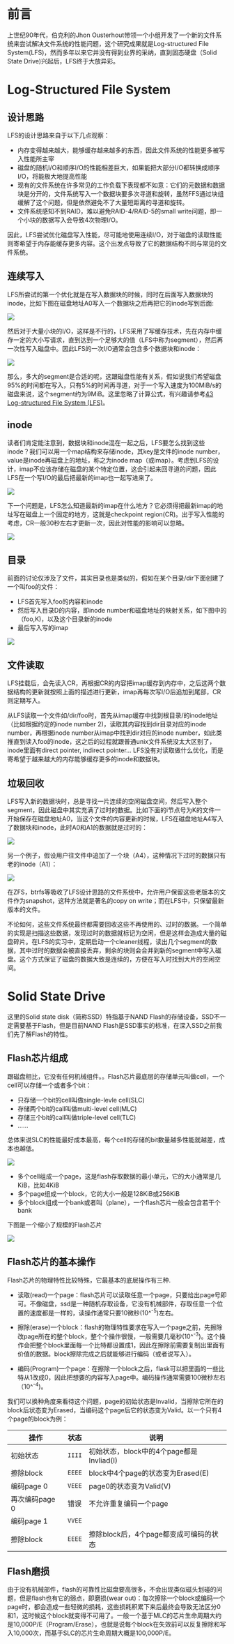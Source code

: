 # 前言

上世纪90年代，伯克利的Jhon Ousterhout带领一个小组开发了一个新的文件系统来尝试解决文件系统的性能问题，这个研究成果就是Log-structured File System(LFS)，然而多年以来它并没有得到业界的采纳，直到固态硬盘（Solid State Drive)兴起后，LFS终于大放异彩。

# Log-Structured File System

## 设计思路

LFS的设计思路来自于以下几点观察：

- 内存变得越来越大，能够缓存越来越多的东西，因此文件系统的性能更多被写入性能所主宰
- 磁盘的随机I/O和顺序I/O的性能相差巨大，如果能把大部分I/O都转换成顺序I/O，将能极大地提高性能
- 现有的文件系统在许多常见的工作负载下表现都不如意：它们的元数据和数据块是分开的，文件系统写入一个数据块要多次寻道和旋转，虽然FFS通过块组缓解了这个问题，但是依然避免不了大量短距离的寻道和旋转。
- 文件系统感知不到RAID，难以避免RAID-4/RAID-5的small write问题，即一个小块的数据写入会导致4次物理I/O。

因此，LFS尝试优化磁盘写入性能，尽可能地使用连续I/O，对于磁盘的读取性能则寄希望于内存能缓存更多内容。这个出发点导致了它的数据结构不同与常见的文件系统。

## 连续写入

LFS所尝试的第一个优化就是在写入数据块的时候，同时在后面写入数据块的inode，比如下图在磁盘地址A0写入一个数据块之后再把它的inode写到后面:

![](./img/lfs1.png)

然后对于大量小块的I/O，这样是不行的，LFS采用了写缓存技术，先在内存中缓存一定的大小写请求，直到达到一个足够大的值（LFS中称为segment），然后再一次性写入磁盘中。因此LFS的一次I/O通常会包含多个数据块和inode：

![](./img/lfs2.png)

那么，多大的segment是合适的呢，这跟磁盘性能有关系，假如说我们希望磁盘95%的时间都在写入，只有5%的时间再寻道，对于一个写入速度为100MiB/s的磁盘来说，这个segment约为9MiB。这里忽略了计算公式，有兴趣请参考[43 Log-structured File System (LFS)](http://pages.cs.wisc.edu/~remzi/OSTEP/file-lfs.pdf)。

## inode

读者们肯定能注意到，数据块和inode混在一起之后，LFS要怎么找到这些inode？我们可以用一个map结构来存储inode，其key是文件的inode number，value是inode再磁盘上的地址，称之为inode map（或imap）。考虑到LFS的设计，imap不应该存储在磁盘的某个特定位置，这会引起来回寻道的问题，因此LFS在一个写I/O的最后把最新的imap也一起写进来了。

![](./img/lfs3.png)

下一个问题是，LFS怎么知道最新的imap在什么地方？它必须得把最新imap的地址写在磁盘上一个固定的地方，这就是checkpoint region(CR)。出于写入性能的考虑，CR一般30秒左右才更新一次，因此对性能的影响可以忽略。

![](./img/lfs4.png)

## 目录

前面的讨论仅涉及了文件，其实目录也是类似的，假如在某个目录/dir下面创建了一个叫foo的文件：
- LFS首先写入foo的内容和inode
- 然后写入目录D的内容，即inode number和磁盘地址的映射关系，如下图中的（foo,K)，以及这个目录新的inode
- 最后写入写的imap

![](./img/lfs5.png)

## 文件读取

LFS挂载后，会先读入CR，再根据CR的内容把imap缓存到内存中，之后这两个数据结构的更新就按照上面的描述进行更新，imap再每次写I/O后追加到尾部，CR则定期写入。

从LFS读取一个文件如/dir/foo时，首先从imap缓存中找到根目录/的inode地址（比如根据约定的inode number 2)，读取其内容找到dir目录对应的inode number，再根据inode number从imap中找到dir对应的inode number，如此类推直到读入foo的inode，这之后的过程就跟普通unix文件系统没太大区别了，inode里面有direct pointer, indirect pointer... LFS没有对读取做什么优化，而是寄希望于越来越大的内存能够缓存更多的inode和数据块。

## 垃圾回收

LFS写入新的数据块时，总是寻找一片连续的空闲磁盘空间，然后写入整个segment，因此磁盘中其实充满了过时的数据。比如下面的i节点号为K的文件一开始保存在磁盘地址A0，当这个文件的内容更新的时候，LFS在磁盘地址A4写入了数据块和inode，此时A0和A1的数据就是过时的：

![](./img/lfs6.png)

另一个例子，假设用户往文件中追加了一个块（A4），这种情况下过时的数据只有老的inode（A1）：

![](./img/lfs7.png)

在ZFS，btrfs等吸收了LFS设计思路的文件系统中，允许用户保留这些老版本的文件作为snapshot，这种方法就是著名的copy on write；而在LFS中，只保留最新版本的文件。

不论如何，这些文件系统最终都需要回收这些不再使用的、过时的数据。一个简单的实现是扫描这些数据，发现过时的数据就标记为空闲，但是这样会造成大量的磁盘碎片。在LFS的实习中，定期启动一个cleaner线程，读出几个segment的数据，其中过时的数据会被直接丢弃，剩余的块则会合并到新的segment中写入磁盘。这个方式保证了磁盘的数据大致是连续的，方便在写入时找到大片的空闲空间。

# Solid State Drive

这里的Solid state disk（简称SSD）特指基于NAND Flash的存储设备，SSD不一定需要基于Flash，但是目前NAND Flash是SSD事实的标准，在深入SSD之前我们先了解Flash的特性。

## Flash芯片组成

跟磁盘相比，它没有任何机械组件。。Flash芯片最底层的存储单元叫做cell，一个cell可以存储一个或者多个bit：
- 只存储一个bit的cell叫做single-levle cell(SLC)
- 存储两个bit的call叫做multi-level cell(MLC)
- 存储三个bit的call叫做triple-level cell(TLC)
- ……

总体来说SLC的性能最好成本最高，每个cell的存储的bit数量越多性能就越差，成本也越低。

![](./img/ssd1.png)

- 多个cell组成一个page，这是flash存取数据的最小单元，它的大小通常是几KiB，比如4KiB
- 多个page组成一个block，它的大小一般是128KiB或256KiB
- 多个block组成一个bank或者叫（plane），一个flash芯片一般会包含若干个bank

下图是一个缩小了规模的Flash芯片

![](./img/ssd2.png)

## Flash芯片的基本操作

Flash芯片的物理特性比较特殊，它最基本的底层操作有三种.

- 读取(read)一个page：flash芯片可以读取任意一个page，只要给出page号即可。不像磁盘，ssd是一种随机存取设备，它没有机械部件，存取任意一个位置的速度都是一样的，读操作通常只要10微秒(10^<sup>-5</sup>)左右。

- 擦除(erase)一个block：flash的物理特性要求在写入一个page之前，先擦除改page所在的整个block，整个个操作很慢，一般需要几毫秒(10^<sup>-3</sup>)。这个操作会把整个block里面每一个比特都设置成1，因此在擦除前需要复制出里面有价值的数据。block擦除完成之后就能够进行编码（或者说写入）。

- 编码(Program)一个page：在擦除一个block之后，flask可以把里面的一些比特从1改成0，因此把想要的内容写入page中。编码操作通常需要100微秒左右（10^<sup>-4</sup>)。

我们可以换种角度来看待这个问题，page的初始状态是Invalid，当擦除它所在的block后状态变为Erased，当编码这个page后它的状态变为Valid。以一个只有4个page的block为例：


| 操作           | 状态   | 说明                                     |
| -------------- | ------ | ---------------------------------------- |
| 初始状态       | `IIII` | 初始状态，block中的4个page都是Invliad(I) |
| 擦除block      | `EEEE` | block中4个page的状态变为Erased(E)        |
| 编码page 0     | `VEEE` | page0的状态变为Valid(V)                  |
| 再次编码page 0 | 错误   | 不允许重复编码一个page                   |
| 编码page 1     | `VVEE` |                                          |
| 擦除block      | `EEEE` | 擦除block后，4个page都变成可编码的状态   |

## Flash磨损

由于没有机械部件，flash的可靠性比磁盘要高很多，不会出现类似磁头划碰的问题，但是flash也有它的弱点，即磨损(wear out)：每次擦除一个block或编码一个page时，都会造成一些轻微的损耗，这些损耗积累下来后最终会导致无法区分0和1，这时候这个block就变得不可用了。一般一个基于MLC的芯片生命周期大约是10,000P/E（Program/Erase），也就是说每个block在失效前可以反复擦除和写入10,000次，而基于SLC的芯片生命周期大概是100,000P/E。